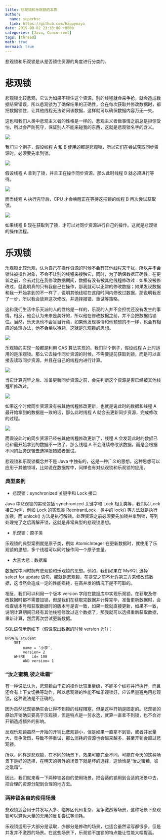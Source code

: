 ```yaml
---
title: 悲观锁和乐观锁的本质
author:
  name: superhsc
  link: https://github.com/happymaya
date: 2019-09-02 23:33:00 +0800
categories: [Java, Concurrent]
tags: [thread]
math: true
mermaid: true
---
```


悲观锁和乐观锁是从是否锁住资源的角度进行分类的。


# 悲观锁

悲观锁比较悲观，它认为如果不锁住这个资源，别的线程就会来争抢，就会造成数据结果错误，所以悲观锁为了确保结果的正确性，会在每次获取并修改数据时，都把数据锁住，让其他线程无法访问该数据，这样就可以确保数据内容万无一失。

这也和我们人类中悲观主义者的性格是一样的，悲观主义者做事情之前总是担惊受怕，所以会严防死守，保证别人不能来碰我的东西，这就是悲观锁名字的含义。



![](https://images.happymaya.cn/assert/java/thread/java-thread-lock-pessimistic-1.png)

我们举个例子，假设线程 A 和 B 使用的都是悲观锁，所以它们在尝试获取同步资源时，必须要先拿到锁。

![](https://images.happymaya.cn/assert/java/thread/java-thread-lock-pessimistic-2.png)



假设线程 A 拿到了锁，并且正在操作同步资源，那么此时线程 B 就必须进行等待。

![](https://images.happymaya.cn/assert/java/thread/java-thread-lock-pessimistic-3.png)

而当线程 A 执行完毕后，CPU 才会唤醒正在等待这把锁的线程 B 再次尝试获取锁。

![](https://images.happymaya.cn/assert/java/thread/java-thread-lock-pessimistic-4.png)

如果线程 B 现在获取到了锁，才可以对同步资源进行自己的操作。这就是悲观锁的操作流程。





# 乐观锁

乐观锁比较乐观，认为自己在操作资源的时候不会有其他线程来干扰，所以并不会锁住被操作对象，不会不让别的线程来接触它，同时，为了确保数据正确性，在更新之前，会去对比在我修改数据期间，数据有没有被其他线程修改过：如果没被修改过，就说明真的只有我自己在操作，那我就可以正常的修改数据；如果发现数据和我一开始拿到的不一样了，说明其他线程在这段时间内修改过数据，那说明我迟了一步，所以我会放弃这次修改，并选择报错、重试等策略。

这和我们生活中乐天派的人的性格是一样的，乐观的人并不会担忧还没有发生的事情，相反，他会认为未来是美好的，所以他在修改数据之前，并不会把数据给锁住。当然，乐天派也不会盲目行动，如果他发现事情和他预想的不一样，也会有相应的处理办法，他不会坐以待毙，这就是乐观锁的思想。

![](https://images.happymaya.cn/assert/java/thread/java-thread-lock-optimism-1.png)

乐观锁的实现一般都是利用 CAS 算法实现的。我们举个例子，假设线程 A 此时运用的是乐观锁。那么它去操作同步资源的时候，不需要提前获取到锁，而是可以直接去读取同步资源，并且在自己的线程内进行计算。



![](https://images.happymaya.cn/assert/java/thread/java-thread-lock-optimism-2.png)

当它计算完毕之后、准备更新同步资源之前，会先判断这个资源是否已经被其他线程所修改过。

![](https://images.happymaya.cn/assert/java/thread/java-thread-lock-optimism-3.png)

如果这个时候同步资源没有被其他线程修改更新，也就是说此时的数据和线程 A 最开始拿到的数据是一致的话，那么此时线程 A 就会去更新同步资源，完成修改的过程。

![](https://images.happymaya.cn/assert/java/thread/java-thread-lock-optimism-4.png)

而假设此时的同步资源已经被其他线程修改更新了，线程 A 会发现此时的数据已经和最开始拿到的数据不一致了，那么线程 A 不会继续修改该数据，而是会根据不同的业务逻辑去选择报错或者重试。

悲观锁和乐观锁概念并不是 Java 中独有的，这是一种广义的思想，这种思想可以应用于其他领域，比如说在数据库中，同样也有对悲观锁和乐观锁的应用。

### 典型案例

- 悲观锁：synchronized 关键字和 Lock 接口

Java 中悲观锁的实现包括 synchronized 关键字和 Lock 相关类等，我们以 Lock 接口为例，例如 Lock 的实现类 ReentrantLock，类中的 lock() 等方法就是执行加锁，而 unlock() 方法是执行解锁。处理资源之前必须要先加锁并拿到锁，等到处理完了之后再解开锁，这就是非常典型的悲观锁思想。

- 乐观锁：原子类

乐观锁的典型案例就是原子类，例如 AtomicInteger 在更新数据时，就使用了乐观锁的思想，多个线程可以同时操作同一个原子变量。

- 大喜大悲：数据库

数据库中同时拥有悲观锁和乐观锁的思想。例如，我们如果在 MySQL 选择 select for update 语句，那就是悲观锁，在提交之前不允许第三方来修改该数据，这当然会造成一定的性能损耗，在高并发的情况下是不可取的。

相反，我们可以利用一个版本 version 字段在数据库中实现乐观锁。在获取及修改数据时都不需要加锁，但是我们在获取完数据并计算完毕，准备更新数据时，会检查版本号和获取数据时的版本号是否一致，如果一致就直接更新，如果不一致，说明计算期间已经有其他线程修改过这个数据了，那我就可以选择重新获取数据，重新计算，然后再次尝试更新数据。

SQL语句示例如下（假设取出数据的时候 version 为1）：

```
UPDATE student
    SET 
        name = ‘小李’,
        version= 2
    WHERE   id= 100
        AND version= 1
```

### “汝之蜜糖,彼之砒霜”

有一种说法认为，悲观锁由于它的操作比较重量级，不能多个线程并行执行，而且还会有上下文切换等动作，所以悲观锁的性能不如乐观锁好，应该尽量避免用悲观锁，这种说法是不正确的。

因为虽然悲观锁确实会让得不到锁的线程阻塞，但是这种开销是固定的。悲观锁的原始开销确实要高于乐观锁，但是特点是一劳永逸，就算一直拿不到锁，也不会对开销造成额外的影响。

反观乐观锁虽然一开始的开销比悲观锁小，但是如果一直拿不到锁，或者并发量大，竞争激烈，导致不停重试，那么消耗的资源也会越来越多，甚至开销会超过悲观锁。

所以，同样是悲观锁，在不同的场景下，效果可能完全不同，可能在今天的这种场景下是好的选择，在明天的另外的场景下就是坏的选择，这恰恰是“汝之蜜糖，彼之砒霜”。

因此，我们就来看一下两种锁各自的使用场景，把合适的锁用到合适的场景中去，把合理的资源分配到合理的地方去。

### 两种锁各自的使用场景

悲观锁适合用于并发写入多、临界区代码复杂、竞争激烈等场景，这种场景下悲观锁可以避免大量的无用的反复尝试等消耗。

乐观锁适用于大部分是读取，少部分是修改的场景，也适合虽然读写都很多，但是并发并不激烈的场景。在这些场景下，乐观锁不加锁的特点能让性能大幅提高。
